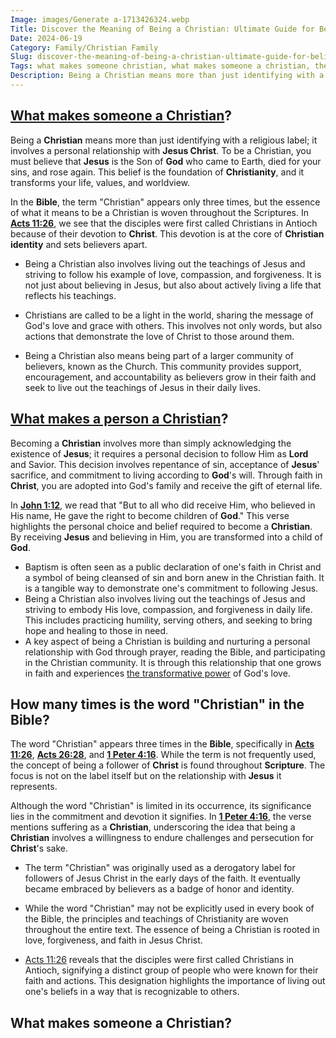 ```yaml
---
Image: images/Generate a-1713426324.webp
Title: Discover the Meaning of Being a Christian: Ultimate Guide for Believers
Date: 2024-06-19
Category: Family/Christian Family
Slug: discover-the-meaning-of-being-a-christian-ultimate-guide-for-believers
Tags: what makes someone christian, what makes someone a christian, the word christianity in the bible, what makes a person a christian, what makes a christian, how many times is the word christian in the bible, what makes a christian a christian, family, christian family
Description: Being a Christian means more than just identifying with a religious label it involves a personal relationship with Jesus Christ To be a Christian you must believe that Jesus is the Son of God who came to Earth died for your sins and rose again This belief is the foundation
---
```




## [What makes someone a Christian](/ultimate-guide-understanding-the-true-meaning-of-being-a-christian)?

Being a **Christian** means more than just identifying with a religious label; it involves a personal relationship with **Jesus Christ**. To be a Christian, you must believe that **Jesus** is the Son of **God** who came to Earth, died for your sins, and rose again. This belief is the foundation of **Christianity**, and it transforms your life, values, and worldview.

In the **Bible**, the term "Christian" appears only three times, but the essence of what it means to be a Christian is woven throughout the Scriptures. In **[Acts 11:26](https://www.bibleref.com/Acts/11/Acts-11-26.html)**, we see that the disciples were first called Christians in Antioch because of their devotion to **Christ**. This devotion is at the core of **Christian identity** and sets believers apart.

- Being a Christian also involves living out the teachings of Jesus and striving to follow his example of love, compassion, and forgiveness. It is not just about believing in Jesus, but also about actively living a life that reflects his teachings.

- Christians are called to be a light in the world, sharing the message of God's love and grace with others. This involves not only words, but also actions that demonstrate the love of Christ to those around them.

- Being a Christian also means being part of a larger community of believers, known as the Church. This community provides support, encouragement, and accountability as believers grow in their faith and seek to live out the teachings of Jesus in their daily lives.

## [What makes a person a Christian](/discover-the-true-meaning-of-being-a-christian-essential-guide-for-believers)?

Becoming a **Christian** involves more than simply acknowledging the existence of **Jesus**; it requires a personal decision to follow Him as **Lord** and Savior. This decision involves repentance of sin, acceptance of **Jesus**' sacrifice, and commitment to living according to **God**'s will. Through faith in **Christ**, you are adopted into God's family and receive the gift of eternal life.

In **[John 1:12](https://www.bibleref.com/John/1/John-1-12.html)**, we read that "But to all who did receive Him, who believed in His name, He gave the right to become children of **God**." This verse highlights the personal choice and belief required to become a **Christian**. By receiving **Jesus** and believing in Him, you are transformed into a child of **God**.

- Baptism is often seen as a public declaration of one's faith in Christ and a symbol of being cleansed of sin and born anew in the Christian faith. It is a tangible way to demonstrate one's commitment to following Jesus.
- Being a Christian also involves living out the teachings of Jesus and striving to embody His love, compassion, and forgiveness in daily life. This includes practicing humility, serving others, and seeking to bring hope and healing to those in need.
- A key aspect of being a Christian is building and nurturing a personal relationship with God through prayer, reading the Bible, and participating in the Christian community. It is through this relationship that one grows in faith and experiences [the transformative power](/10-essential-bible-verses-for-strength-and-encouragement) of God's love.

## How many times is the word "Christian" in the Bible?

The word "Christian" appears three times in the **Bible**, specifically in **[Acts 11:26](https://www.bibleref.com/Acts/11/Acts-11-26.html)**, **[Acts 26:28](https://www.bibleref.com/Acts/26/Acts-26-28.html)**, and **[1 Peter 4:16](https://www.bibleref.com/1-Peter/4/1-Peter-4-16.html)**. While the term is not frequently used, the concept of being a follower of **Christ** is found throughout **Scripture**. The focus is not on the label itself but on the relationship with **Jesus** it represents.

Although the word "Christian" is limited in its occurrence, its significance lies in the commitment and devotion it signifies. In **[1 Peter 4:16](https://www.bibleref.com/1-Peter/4/1-Peter-4-16.html)**, the verse mentions suffering as a **Christian**, underscoring the idea that being a **Christian** involves a willingness to endure challenges and persecution for **Christ**'s sake.

- The term "Christian" was originally used as a derogatory label for followers of Jesus Christ in the early days of the faith. It eventually became embraced by believers as a badge of honor and identity.

- While the word "Christian" may not be explicitly used in every book of the Bible, the principles and teachings of Christianity are woven throughout the entire text. The essence of being a Christian is rooted in love, forgiveness, and faith in Jesus Christ.

- [Acts 11:26](https://www.bibleref.com/Acts/11/Acts-11-26.html) reveals that the disciples were first called Christians in Antioch, signifying a distinct group of people who were known for their faith and actions. This designation highlights the importance of living out one's beliefs in a way that is recognizable to others.
## What makes someone a Christian?